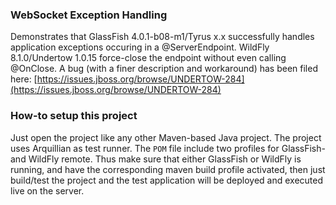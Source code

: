 ### WebSocket Exception Handling

Demonstrates that GlassFish 4.0.1-b08-m1/Tyrus x.x successfully handles application exceptions occuring in a @ServerEndpoint. WildFly 8.1.0/Undertow 1.0.15 force-close the endpoint without even calling @OnClose. A bug (with a finer description and workaround) has been filed here:
[https://issues.jboss.org/browse/UNDERTOW-284](https://issues.jboss.org/browse/UNDERTOW-284)

### How-to setup this project

Just open the project like any other Maven-based Java project. The project uses Arquillian as test runner. The `POM` file include two profiles for GlassFish- and WildFly remote. Thus make sure that either GlassFish or WildFly is running, and have the corresponding maven build profile activated, then just build/test the project and the test application will be deployed and executed live on the server.
